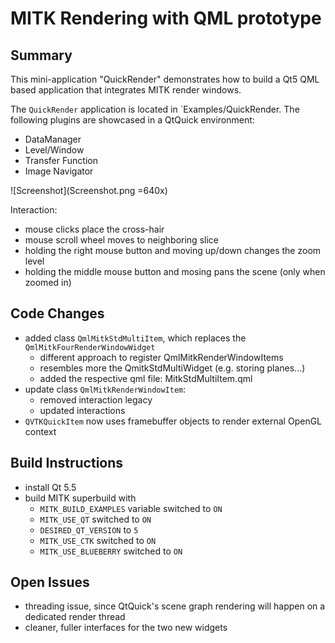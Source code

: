MITK Rendering with QML prototype
=================================================

Summary
------------------

This mini-application "QuickRender" demonstrates how to build a Qt5 QML based
application that integrates MITK render windows.

The `QuickRender` application is located in `Examples/QuickRender.
The following plugins are showcased in a QtQuick environment:

 - DataManager
 - Level/Window
 - Transfer Function
 - Image Navigator

![Screenshot](Screenshot.png =640x)

Interaction:

 - mouse clicks place the cross-hair
 - mouse scroll wheel moves to neighboring slice
 - holding the right mouse button and moving up/down changes the zoom level
 - holding the middle mouse button and mosing pans the scene (only when zoomed in)

Code Changes
------------------
- added class `QmlMitkStdMultiItem`, which replaces the `QmlMitkFourRenderWindowWidget`
  - different approach to register QmlMitkRenderWindowItems
  - resembles more the QmitkStdMultiWidget (e.g. storing planes...)
  - added the respective qml file: MitkStdMultiItem.qml
- update class `QmlMitkRenderWindowItem`:
  - removed interaction legacy
  - updated interactions
- `QVTKQuickItem` now uses framebuffer objects to render external OpenGL context

Build Instructions
------------------

 - install Qt 5.5
 - build MITK superbuild with
   - `MITK_BUILD_EXAMPLES` variable switched to `ON`
   - `MITK_USE_QT` switched to `ON`
   - `DESIRED_QT_VERSION` to `5`
   - `MITK_USE_CTK` switched to `ON`
   - `MITK_USE_BLUEBERRY` switched to `ON`

Open Issues
------------------

 - threading issue, since QtQuick's scene graph rendering will happen on a dedicated render thread
 - cleaner, fuller interfaces for the two new widgets
